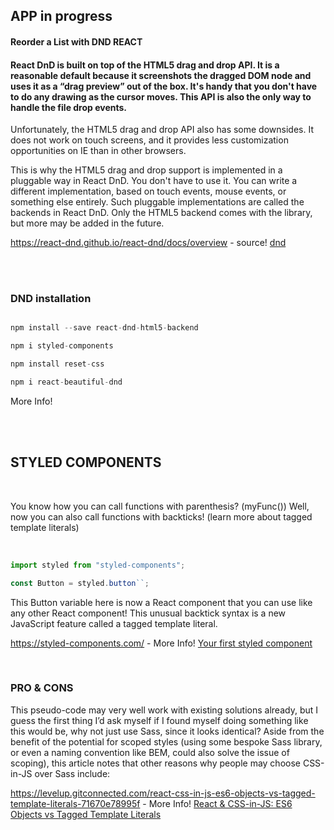 ## APP in progress

#### Reorder a List with DND REACT

<h4>React DnD is built on top of the HTML5 drag and drop API. It is a reasonable default because it screenshots the dragged DOM node and uses it as a “drag preview” out of the box. It's handy that you don't have to do any drawing as the cursor moves. This API is also the only way to handle the file drop events.</h4>

<p>

Unfortunately, the HTML5 drag and drop API also has some downsides. It does not work on touch screens, and it provides less customization opportunities on IE than in other browsers.

This is why the HTML5 drag and drop support is implemented in a pluggable way in React DnD. You don't have to use it. You can write a different implementation, based on touch events, mouse events, or something else entirely. Such pluggable implementations are called the backends in React DnD. Only the HTML5 backend comes with the library, but more may be added in the future.

</p>

https://react-dnd.github.io/react-dnd/docs/overview - source!
[dnd](https://react-dnd.github.io/react-dnd/docs/overview)

<br>
<br>

### DND installation

```javascript

npm install --save react-dnd-html5-backend

npm i styled-components

npm install reset-css

npm i react-beautiful-dnd
```

<!-- https://github.com/react-dnd/react-dnd-html5-backend - More Info!
[dnd](https://github.com/react-dnd/react-dnd-html5-backend) -->

<a src="https://github.com/react-dnd/react-dnd-html5-backend">More Info! </a>

<br>
<br>

## STYLED COMPONENTS

<br>

<p>You know how you can call functions with parenthesis? (myFunc()) Well, now you can also call functions with backticks! (learn more about tagged template literals)</p>

<br>

```javascript
import styled from "styled-components";

const Button = styled.button``;
```

<p>This Button variable here is now a React component that you can use like any other React component! This unusual backtick syntax is a new JavaScript feature called a tagged template literal.</p>

https://styled-components.com/ - More Info!
[Your first styled component](https://styled-components.com/)

<br>

### PRO & CONS

<p> This pseudo-code may very well work with existing solutions already, but I guess the first thing I’d ask myself if I found myself doing something like this would be, why not just use Sass, since it looks identical? Aside from the benefit of the potential for scoped styles (using some bespoke Sass library, or even a naming convention like BEM, could also solve the issue of scoping), this article notes that other reasons why people may choose CSS-in-JS over Sass include:

</p>

https://levelup.gitconnected.com/react-css-in-js-es6-objects-vs-tagged-template-literals-71670e78995f - More Info!
[React & CSS-in-JS: ES6 Objects vs Tagged Template Literals](https://levelup.gitconnected.com/react-css-in-js-es6-objects-vs-tagged-template-literals-71670e78995f)
